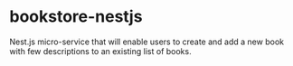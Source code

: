 # bookstore-nestjs
Nest.js micro-service that will enable users to create and add a new book with few descriptions to an existing list of books.

